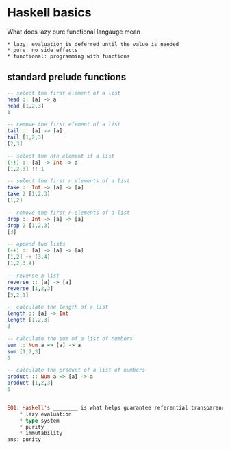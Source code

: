 # Haskell basics

What does lazy pure functional langauge mean

    * lazy: evaluation is deferred until the value is needed
    * pure: no side effects
    * functional: programming with functions

## standard prelude functions

```haskell
-- select the first element of a list
head :: [a] -> a
head [1,2,3]
1

-- remove the first element of a list
tail :: [a] -> [a]
tail [1,2,3]
[2,3]

-- select the nth element if a list
(!!) :: [a] -> Int -> a
[1,2,3] !! 1

-- select the first n elements of a list
take :: Int -> [a] -> [a]
take 2 [1,2,3]
[1,2]

-- remove the first n elements of a list
drop :: Int -> [a] -> [a]
drop 2 [1,2,3]
[3]

-- append two lists
(++) :: [a] -> [a] -> [a]
[1,2] ++ [3,4]
[1,2,3,4]

-- reverse a list
reverse :: [a] -> [a]
reverse [1,2,3]
[3,2,1]

-- calculate the length of a list
length :: [a] -> Int
length [1,2,3]
3

-- calculate the sum of a list of numbers
sum :: Num a => [a] -> a
sum [1,2,3]
6

-- calculate the product of a list of numbers
product :: Num a => [a] -> a
product [1,2,3]
6


EQ1: Haskell's ________ is what helps guarantee referential transparency.
    * lazy evaluation
    * type system
    * purity
    * immutability
ans: purity